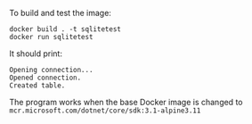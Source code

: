 To build and test the image:

```
docker build . -t sqlitetest
docker run sqlitetest
```

It should print:

```
Opening connection...
Opened connection.
Created table.
```

The program works when the base Docker image is changed to `mcr.microsoft.com/dotnet/core/sdk:3.1-alpine3.11`
